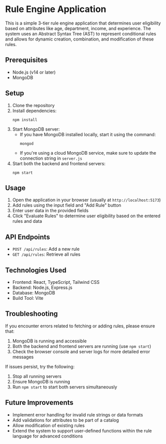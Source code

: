 # Rule Engine Application

This is a simple 3-tier rule engine application that determines user eligibility based on attributes like age, department, income, and experience. The system uses an Abstract Syntax Tree (AST) to represent conditional rules and allows for dynamic creation, combination, and modification of these rules.

## Prerequisites

- Node.js (v14 or later)
- MongoDB

## Setup

1. Clone the repository
2. Install dependencies:
   ```
   npm install
   ```
3. Start MongoDB server:
   - If you have MongoDB installed locally, start it using the command:
     ```
     mongod
     ```
   - If you're using a cloud MongoDB service, make sure to update the connection string in `server.js`
4. Start both the backend and frontend servers:
   ```
   npm start
   ```

## Usage

1. Open the application in your browser (usually at `http://localhost:5173`)
2. Add rules using the input field and "Add Rule" button
3. Enter user data in the provided fields
4. Click "Evaluate Rules" to determine user eligibility based on the entered rules and data

## API Endpoints

- `POST /api/rules`: Add a new rule
- `GET /api/rules`: Retrieve all rules

## Technologies Used

- Frontend: React, TypeScript, Tailwind CSS
- Backend: Node.js, Express.js
- Database: MongoDB
- Build Tool: Vite

## Troubleshooting

If you encounter errors related to fetching or adding rules, please ensure that:

1. MongoDB is running and accessible
2. Both the backend and frontend servers are running (use `npm start`)
3. Check the browser console and server logs for more detailed error messages

If issues persist, try the following:
1. Stop all running servers
2. Ensure MongoDB is running
3. Run `npm start` to start both servers simultaneously

## Future Improvements

- Implement error handling for invalid rule strings or data formats
- Add validations for attributes to be part of a catalog
- Allow modification of existing rules
- Extend the system to support user-defined functions within the rule language for advanced conditions